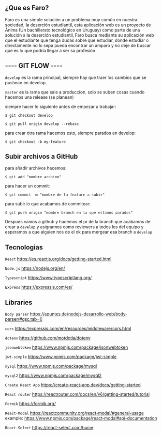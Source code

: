 ## ¿Que es Faro?
Faro es una simple solución a un problema muy común en nuestra sociedad, la deserción estudiantil, esta aplicación web es un proyecto de Ánima (Un bachillerato tecnológico en Uruguay) como parte de una solución a la deserción estudiantil, Faro busca mediante su aplicación web que el estudiante que tenga dudas sobre que estudiar, donde estudiar o directamente no lo sepa pueda encontrar un amparo y no deje de buscar que es lo que podría llegar a ser su profesión.

## ---- GIT FLOW ----

`develop` es la rama principal, siempre hay que traer los cambios que se pushean en develop.

`master` es la rama que sale a produccion, solo se suben cosas cuando hacemos una release (se planean)

siempre hacer lo siguiente antes de empezar a trabajar:

`$ git checkout develop`

`$ git pull origin develop --rebase`

para crear otra rama hacemos esto, siempre parados en develop:

`$ git checkout -b my-feature`

## Subir archivos a GitHub

para añadir archivos hacemos:

`$ git add "nombre archivo"`

para hacer un commit:

`$ git commit -m "nombre de la feature a subir"`

para subir lo que acabamos de commitear:

`$ git push origin "nombre branch en la que estamos parados"`

Despues vamos a github y hacemos el pr de la branch que acabamos de crear a `develop` y asignamos como reviewers a todos los del equipo y esperamos a que alguien nos de el ok para mergear esa branch a `develop`

## Tecnologias

`React` https://es.reactjs.org/docs/getting-started.html

`Node.js` https://nodejs.org/en/

`Typescript` https://www.typescriptlang.org/

`Express` https://expressjs.com/es/

## Libraries

`Body parser` https://apuntes.de/nodejs-desarrollo-web/body-parser/#gsc.tab=0

`cors` https://expressjs.com/en/resources/middleware/cors.html

`dotenv` https://github.com/motdotla/dotenv

`jsonwebtoken` https://www.npmjs.com/package/jsonwebtoken

`jwt-simple` https://www.npmjs.com/package/jwt-simple

`mysql` https://www.npmjs.com/package/mysql

`mysql2` https://www.npmjs.com/package/mysql2

`Create React App` https://create-react-app.dev/docs/getting-started

`React router` https://reactrouter.com/docs/en/v6/getting-started/tutorial

`Formik` https://formik.org/

`React-Modal` https://reactcommunity.org/react-modal/#general-usage example: https://www.npmjs.com/package/react-modal#api-documentation

`React-Select` https://react-select.com/home
